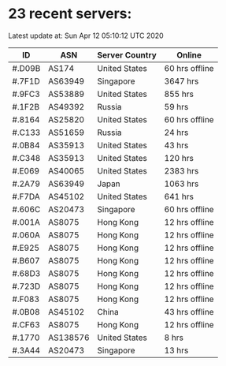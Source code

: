 # 23 recent servers:

Latest update at: Sun Apr 12 05:10:12 UTC 2020

| ID | ASN | Server Country | Online |
| -- | --- | -------------- | ------ |
| #.D09B | AS174 | United States | 60 hrs offline |
| #.7F1D | AS63949 | Singapore | 3647 hrs |
| #.9FC3 | AS53889 | United States | 855 hrs |
| #.1F2B | AS49392 | Russia | 59 hrs |
| #.8164 | AS25820 | United States | 60 hrs offline |
| #.C133 | AS51659 | Russia | 24 hrs |
| #.0B84 | AS35913 | United States | 43 hrs |
| #.C348 | AS35913 | United States | 120 hrs |
| #.E069 | AS40065 | United States | 2383 hrs |
| #.2A79 | AS63949 | Japan | 1063 hrs |
| #.F7DA | AS45102 | United States | 641 hrs |
| #.606C | AS20473 | Singapore | 60 hrs offline |
| #.001A | AS8075 | Hong Kong | 12 hrs offline |
| #.060A | AS8075 | Hong Kong | 12 hrs offline |
| #.E925 | AS8075 | Hong Kong | 12 hrs offline |
| #.B607 | AS8075 | Hong Kong | 12 hrs offline |
| #.68D3 | AS8075 | Hong Kong | 12 hrs offline |
| #.723D | AS8075 | Hong Kong | 12 hrs offline |
| #.F083 | AS8075 | Hong Kong | 12 hrs offline |
| #.0B08 | AS45102 | China | 43 hrs offline |
| #.CF63 | AS8075 | Hong Kong | 12 hrs offline |
| #.1770 | AS138576 | United States | 8 hrs |
| #.3A44 | AS20473 | Singapore | 13 hrs |

